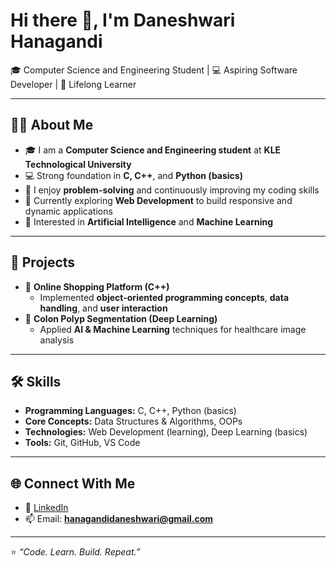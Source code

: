 # Hi there 👋, I'm Daneshwari Hanagandi 

🎓 Computer Science and Engineering Student | 💻 Aspiring Software Developer | 🌱 Lifelong Learner  

---

## 👩‍🎓 About Me
- 🎓 I am a **Computer Science and Engineering student** at **KLE Technological University**  
- 💻 Strong foundation in **C, C++**, and **Python (basics)**  
- 🤝 I enjoy **problem-solving** and continuously improving my coding skills  
- 🚀 Currently exploring **Web Development** to build responsive and dynamic applications  
- 🤖 Interested in **Artificial Intelligence** and **Machine Learning**  

---

## 🔨 Projects
- 🛒 **Online Shopping Platform (C++)**  
   - Implemented **object-oriented programming concepts**, **data handling**, and **user interaction**  
- 🧠 **Colon Polyp Segmentation (Deep Learning)**  
   - Applied **AI & Machine Learning** techniques for healthcare image analysis  

---

## 🛠️ Skills
- **Programming Languages:** C, C++, Python (basics)  
- **Core Concepts:** Data Structures & Algorithms, OOPs  
- **Technologies:** Web Development (learning), Deep Learning (basics)  
- **Tools:** Git, GitHub, VS Code  

---

## 🌐 Connect With Me
- 💼 [LinkedIn](www.linkedin.com/in/daneshwari-hanagandi-4a7b90287)   
- 📫 Email: **hanagandidaneshwari@gmail.com**   

---

⭐️ *“Code. Learn. Build. Repeat.”*  

